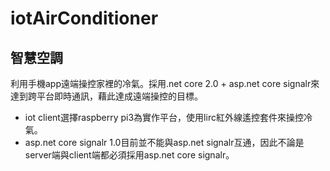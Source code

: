 # iotAirConditioner
## 智慧空調
利用手機app遠端操控家裡的冷氣。採用.net core 2.0 + asp.net core signalr來達到跨平台即時通訊，藉此達成遠端操控的目標。
* iot client選擇raspberry pi3為實作平台，使用lirc紅外線遙控套件來操控冷氣。
* asp.net core signalr 1.0目前並不能與asp.net signalr互通，因此不論是server端與client端都必須採用asp.net core signalr。
